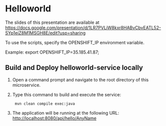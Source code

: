 # Helloworld

The slides of this presentation are available at <https://docs.google.com/presentation/d/1LR7PVLiW8kxr8HABvCbvEATL52-SYp1eiZ8M1MSGH8E/edit?usp=sharing>

To use the scripts, specify the OPENSHIFT_IP environment variable.

Example: export OPENSHIFT_IP=35.185.41.87;

Build and Deploy helloworld-service locally
------------------------------------------

1. Open a command prompt and navigate to the root directory of this microservice.
2. Type this command to build and execute the service:

        mvn clean compile exec:java

3. The application will be running at the following URL: <http://localhost:8080/api/hello/AnyName>
